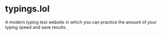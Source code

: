 # typings.lol
A modern typing test website in which you can practice the amount of your typing speed and save results.
